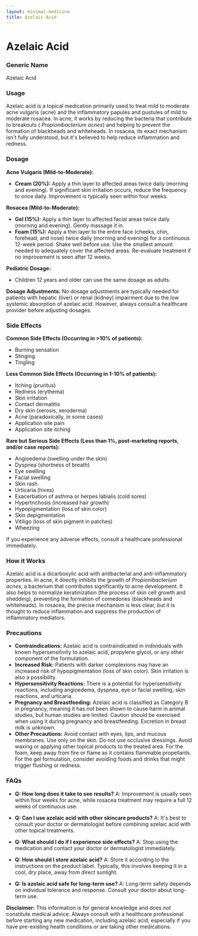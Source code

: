 ```yaml
---
layout: minimal-medicine
title: Azelaic Acid
---
```


# Azelaic Acid
### Generic Name
Azelaic Acid

### Usage
Azelaic acid is a topical medication primarily used to treat mild to moderate acne vulgaris (acne) and the inflammatory papules and pustules of mild to moderate rosacea.  In acne, it works by reducing the bacteria that contribute to breakouts ( *Propionibacterium acnes*) and helping to prevent the formation of blackheads and whiteheads.  In rosacea, its exact mechanism isn't fully understood, but it's believed to help reduce inflammation and redness.

### Dosage

**Acne Vulgaris (Mild-to-Moderate):**

* **Cream (20%):** Apply a thin layer to affected areas twice daily (morning and evening).  If significant skin irritation occurs, reduce the frequency to once daily. Improvement is typically seen within four weeks.

**Rosacea (Mild-to-Moderate):**

* **Gel (15%):** Apply a thin layer to affected facial areas twice daily (morning and evening). Gently massage it in.
* **Foam (15%):** Apply a thin layer to the entire face (cheeks, chin, forehead, and nose) twice daily (morning and evening) for a continuous 12-week period.  Shake well before use.  Use the smallest amount needed to adequately cover the affected areas.  Re-evaluate treatment if no improvement is seen after 12 weeks.


**Pediatric Dosage:**

* Children 12 years and older can use the same dosage as adults.

**Dosage Adjustments:**  No dosage adjustments are typically needed for patients with hepatic (liver) or renal (kidney) impairment due to the low systemic absorption of azelaic acid.  However, always consult a healthcare provider before adjusting dosages.

### Side Effects

**Common Side Effects (Occurring in >10% of patients):**

* Burning sensation
* Stinging
* Tingling


**Less Common Side Effects (Occurring in 1-10% of patients):**

* Itching (pruritus)
* Redness (erythema)
* Skin irritation
* Contact dermatitis
* Dry skin (xerosis, xeroderma)
* Acne (paradoxically, in some cases)
* Application site pain
* Application site itching

**Rare but Serious Side Effects (Less than 1%, post-marketing reports, and/or case reports):**

* Angioedema (swelling under the skin)
* Dyspnea (shortness of breath)
* Eye swelling
* Facial swelling
* Skin rash
* Urticaria (hives)
* Exacerbation of asthma or herpes labialis (cold sores)
* Hypertrichosis (increased hair growth)
* Hypopigmentation (loss of skin color)
* Skin depigmentation
* Vitiligo (loss of skin pigment in patches)
* Wheezing


If you experience any adverse effects, consult a healthcare professional immediately.

### How it Works

Azelaic acid is a dicarboxylic acid with antibacterial and anti-inflammatory properties. In acne, it directly inhibits the growth of *Propionibacterium acnes*, a bacterium that contributes significantly to acne development. It also helps to normalize keratinization (the process of skin cell growth and shedding), preventing the formation of comedones (blackheads and whiteheads).  In rosacea, the precise mechanism is less clear, but it is thought to reduce inflammation and suppress the production of inflammatory mediators.

### Precautions

* **Contraindications:** Azelaic acid is contraindicated in individuals with known hypersensitivity to azelaic acid, propylene glycol, or any other component of the formulation.
* **Increased Risk:**  Patients with darker complexions may have an increased risk of hypopigmentation (loss of skin color).  Skin irritation is also a possibility.
* **Hypersensitivity Reactions:**  There is a potential for hypersensitivity reactions, including angioedema, dyspnea, eye or facial swelling, skin reactions, and urticaria.
* **Pregnancy and Breastfeeding:** Azelaic acid is classified as Category B in pregnancy, meaning it has not been shown to cause harm in animal studies, but human studies are limited. Caution should be exercised when using it during pregnancy and breastfeeding.  Excretion in breast milk is unknown.
* **Other Precautions:** Avoid contact with eyes, lips, and mucous membranes. Use only on the skin. Do not use occlusive dressings. Avoid waxing or applying other topical products to the treated area.  For the foam, keep away from fire or flame as it contains flammable propellants.  For the gel formulation, consider avoiding foods and drinks that might trigger flushing or redness.


### FAQs

* **Q: How long does it take to see results?** A: Improvement is usually seen within four weeks for acne, while rosacea treatment may require a full 12 weeks of continuous use.

* **Q: Can I use azelaic acid with other skincare products?** A: It's best to consult your doctor or dermatologist before combining azelaic acid with other topical treatments.

* **Q: What should I do if I experience side effects?** A: Stop using the medication and contact your doctor or dermatologist immediately.

* **Q: How should I store azelaic acid?** A: Store it according to the instructions on the product label.  Typically, this involves keeping it in a cool, dry place, away from direct sunlight.

* **Q: Is azelaic acid safe for long-term use?** A: Long-term safety depends on individual tolerance and response.  Consult your doctor about long-term use.


**Disclaimer:** This information is for general knowledge and does not constitute medical advice.  Always consult with a healthcare professional before starting any new medication, including azelaic acid, especially if you have pre-existing health conditions or are taking other medications.
